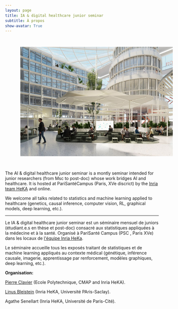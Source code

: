 ```yaml
---
layout: page
title: IA & digital healthcare junior seminar
subtitle: À propos
show-avatar: True
---
```


<p align="center">
 <img style="float: center;" src="/assets/img/PSC.jpeg" width="500" hspace="50" vspace="30">
</p>


The AI & digital healthcare junior seminar is a montly seminar intended for junior researchers (from Msc to post-doc) whose work bridges AI and healthcare. It is hosted at PariSantéCampus (Paris, XVe discrict) by the <a href="https://team.inria.fr/heka/fr/">Inria team HeKA</a> and online. 

We welcome all talks related to statistics and machine learning applied to healthcare (genetics, causal inference, computer vision, RL, graphical models, deep learning, etc.). 

----------------

Le IA & digital healthcare junior seminar est un séminaire mensuel de juniors (étudiant.e.s en thèse et post-doc) consacré aux statistiques appliquées à la médecine et à la santé. Organisé à PariSanté Campus  (PSC , Paris XVe) dans les locaux de 
<a href="https://team.inria.fr/heka/fr/">l'équipe Inria HeKa</a>.

Le séminaire accueille tous les exposés traitant de statistiques et de machine learning appliqués au contexte médical (génétique, inférence causale, imagerie, apprentissage par renforcement, modèles graphiques, deep learning, etc.). 

**Organisation:**

[Pierre Clavier](https://pierreclavier.github.io/aboutme/) (Ecole Polytechnique, CMAP and Inria HeKA).  

[Linus Bleistein](https://linusbleistein.github.io/) (Inria HeKA, Université PAris-Saclay).

Agathe Senellart (Inria HeKA, Université de Paris-Cité). 
